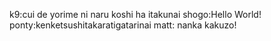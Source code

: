 k9:cui de yorime ni naru
   koshi ha itakunai
shogo:Hello World!
ponty:kenketsushitakaratigatarinai
matt: nanka kakuzo!
